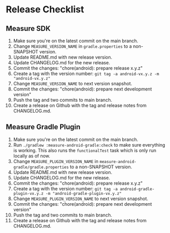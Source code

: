 # Release Checklist

## Measure SDK

1. Make sure you're on the latest commit on the main branch.
2. Change `MEASURE_VERSION_NAME` in `gradle.properties` to a non-SNAPSHOT version.
3. Update README.md with new release version.
4. Update CHANGELOG.md for the new release.
5. Commit the changes: "chore(android): prepare release x.y.z"
6. Create a tag with the version number: `git tag -a android-vx.y.z -m "android-vx.y.z"`
7. Change `MEASURE_VERSION_NAME` to next version snapshot.
8. Commit the changes: "chore(android): prepare next development version"
9. Push the tag and two commits to main branch.
10. Create a release on Github with the tag and release notes from CHANGELOG.md.

## Measure Gradle Plugin
1. Make sure you're on the latest commit on the main branch.
2. Run `./gradlew :measure-android-gradle:check` to make sure everything is working. This also runs 
the `functionalTest` task which is only run locally as of now.
3. Change `MEASURE_PLUGIN_VERSION_NAME` in `measure-android-gradle/gradle.properties` to a non-SNAPSHOT version.
4. Update README.md with new release version.
5. Update CHANGELOG.md for the new release.
6. Commit the changes: "chore(android): prepare release x.y.z"
7. Create a tag with the version number: `git tag -a android-gradle-plugin-vx.y.z -m "android-gradle-plugin-vx.y.z"`
8. Change `MEASURE_PLUGIN_VERSION_NAME` to next version snapshot.
9. Commit the changes: "chore(android): prepare next development version"
10. Push the tag and two commits to main branch.
11. Create a release on Github with the tag and release notes from CHANGELOG.md.
